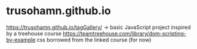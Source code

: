 # trusohamn.github.io

 https://trusohamn.github.io/tagGallery/ -> basic JavaScript project inspired by a treehouse course https://teamtreehouse.com/library/dom-scripting-by-example
 css borrowed from the linked course (for now)
